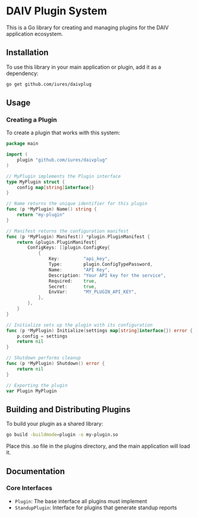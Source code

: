 # DAIV Plugin System

This is a Go library for creating and managing plugins for the DAIV application ecosystem.

## Installation

To use this library in your main application or plugin, add it as a dependency:

```bash
go get github.com/iures/daivplug
```

## Usage

### Creating a Plugin

To create a plugin that works with this system:

```go
package main

import (
	plugin "github.com/iures/daivplug"
)

// MyPlugin implements the Plugin interface
type MyPlugin struct {
	config map[string]interface{}
}

// Name returns the unique identifier for this plugin
func (p *MyPlugin) Name() string {
	return "my-plugin"
}

// Manifest returns the configuration manifest
func (p *MyPlugin) Manifest() *plugin.PluginManifest {
	return &plugin.PluginManifest{
		ConfigKeys: []plugin.ConfigKey{
			{
				Key:         "api_key",
				Type:        plugin.ConfigTypePassword,
				Name:        "API Key",
				Description: "Your API key for the service",
				Required:    true,
				Secret:      true,
				EnvVar:      "MY_PLUGIN_API_KEY",
			},
		},
	}
}

// Initialize sets up the plugin with its configuration
func (p *MyPlugin) Initialize(settings map[string]interface{}) error {
	p.config = settings
	return nil
}

// Shutdown performs cleanup
func (p *MyPlugin) Shutdown() error {
	return nil
}

// Exporting the plugin
var Plugin MyPlugin

```

## Building and Distributing Plugins

To build your plugin as a shared library:

```bash
go build -buildmode=plugin -o my-plugin.so
```

Place this .so file in the plugins directory, and the main application will load it.

## Documentation

### Core Interfaces

- `Plugin`: The base interface all plugins must implement
- `StandupPlugin`: Interface for plugins that generate standup reports
